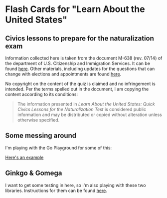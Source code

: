 # Flash Cards for "Learn About the United States"
## Civics lessons to prepare for the naturalization exam

Information collected here is taken from the document 
M-638 (rev. 07/14) of the department of U.S. Citizenship 
and Immigration Services. It can be found 
[here][1]. Other materials, including updates for the questions that can change with elections and appointments are found [here][2].

No copyright on the content of the quiz is claimed and no infringement 
is intended. Per the terms spelled out in the document, I am copying the 
content according to its conditions:

>The information presented in _Learn About the United States: Quick Civics Lessons 
for the Naturalization Test_ is considered public information and may be 
distributed or copied without alteration unless otherwise specified.

## Some messing around
I'm playing with the Go Playground for some of this:

[Here's an example][3]

## Ginkgo & Gomega
I want to get some testing in here, so I'm also playing with these two libraries. Instructions for them can be found [here](https://onsi.github.io/ginkgo/).

[1]: https://www.uscis.gov/sites/default/files/USCIS/Office%20of%20Citizenship/Citizenship%20Resource%20Center%20Site/Publications/PDFs/M-638_red.pdf

[2]: https://www.uscis.gov/citizenship/learners/study-test/study-materials-civics-test

[3]: https://play.golang.org/p/twW3LLHeQt